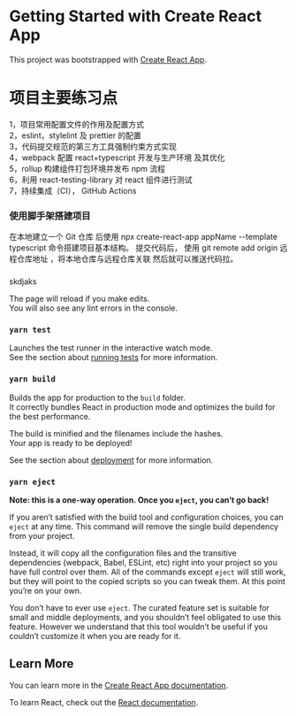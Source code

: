 # Getting Started with Create React App

This project was bootstrapped with [Create React App](https://github.com/facebook/create-react-app).

# 项目主要练习点

1，项目常用配置文件的作用及配置方式  
2，eslint，stylelint 及 prettier 的配置  
3，代码提交规范的第三方工具强制约束方式实现  
4，webpack 配置 react+typescript 开发与生产环境 及其优化  
5，rollup 构建组件打包环境并发布 npm 流程  
6，利用 react-testing-library 对 react 组件进行测试  
7，持续集成（CI）， GitHub Actions

### 使用脚手架搭建项目

在本地建立一个 Git 仓库 后使用 npx create-react-app appName --template typescript 命令搭建项目基本结构。
提交代码后， 使用 git remote add origin 远程仓库地址 ，将本地仓库与远程仓库关联
然后就可以推送代码拉。

###

skdjaks

The page will reload if you make edits.\
You will also see any lint errors in the console.

### `yarn test`

Launches the test runner in the interactive watch mode.\
See the section about [running tests](https://facebook.github.io/create-react-app/docs/running-tests) for more information.

### `yarn build`

Builds the app for production to the `build` folder.\
It correctly bundles React in production mode and optimizes the build for the best performance.

The build is minified and the filenames include the hashes.\
Your app is ready to be deployed!

See the section about [deployment](https://facebook.github.io/create-react-app/docs/deployment) for more information.

### `yarn eject`

**Note: this is a one-way operation. Once you `eject`, you can’t go back!**

If you aren’t satisfied with the build tool and configuration choices, you can `eject` at any time. This command will remove the single build dependency from your project.

Instead, it will copy all the configuration files and the transitive dependencies (webpack, Babel, ESLint, etc) right into your project so you have full control over them. All of the commands except `eject` will still work, but they will point to the copied scripts so you can tweak them. At this point you’re on your own.

You don’t have to ever use `eject`. The curated feature set is suitable for small and middle deployments, and you shouldn’t feel obligated to use this feature. However we understand that this tool wouldn’t be useful if you couldn’t customize it when you are ready for it.

## Learn More

You can learn more in the [Create React App documentation](https://facebook.github.io/create-react-app/docs/getting-started).

To learn React, check out the [React documentation](https://reactjs.org/).
